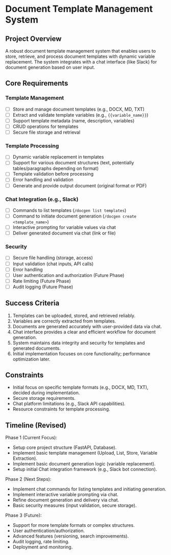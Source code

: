 # Document Template Management System

## Project Overview
A robust document template management system that enables users to store, retrieve, and process document templates with dynamic variable replacement. The system integrates with a chat interface (like Slack) for document generation based on user input.

## Core Requirements

### Template Management
- [ ] Store and manage document templates (e.g., DOCX, MD, TXT)
- [ ] Extract and validate template variables (e.g., `{{variable_name}}`)
- [ ] Support template metadata (name, description, variables)
- [ ] CRUD operations for templates
- [ ] Secure file storage and retrieval

### Template Processing
- [ ] Dynamic variable replacement in templates
- [ ] Support for various document structures (text, potentially tables/paragraphs depending on format)
- [ ] Template validation before processing
- [ ] Error handling and validation
- [ ] Generate and provide output document (original format or PDF)

### Chat Integration (e.g., Slack)
- [ ] Commands to list templates (`/docgen list templates`)
- [ ] Command to initiate document generation (`/docgen create <template_name>`)
- [ ] Interactive prompting for variable values via chat
- [ ] Deliver generated document via chat (link or file)

### Security
- [ ] Secure file handling (storage, access)
- [ ] Input validation (chat inputs, API calls)
- [ ] Error handling
- [ ] User authentication and authorization (Future Phase)
- [ ] Rate limiting (Future Phase)
- [ ] Audit logging (Future Phase)

## Success Criteria
1.  Templates can be uploaded, stored, and retrieved reliably.
2.  Variables are correctly extracted from templates.
3.  Documents are generated accurately with user-provided data via chat.
4.  Chat interface provides a clear and efficient workflow for document generation.
5.  System maintains data integrity and security for templates and generated documents.
6.  Initial implementation focuses on core functionality; performance optimization later.

## Constraints
- Initial focus on specific template formats (e.g., DOCX, MD, TXT), decided during implementation.
- Secure storage requirements.
- Chat platform limitations (e.g., Slack API capabilities).
- Resource constraints for template processing.

## Timeline (Revised)
Phase 1 (Current Focus):
- Setup core project structure (FastAPI, Database).
- Implement basic template management (Upload, List, Store, Variable Extraction).
- Implement basic document generation logic (variable replacement).
- Setup initial Chat integration framework (e.g., Slack bot connection).

Phase 2 (Next Steps):
- Implement chat commands for listing templates and initiating generation.
- Implement interactive variable prompting via chat.
- Refine document generation and delivery via chat.
- Basic security measures (input validation, secure storage).

Phase 3 (Future):
- Support for more template formats or complex structures.
- User authentication/authorization.
- Advanced features (versioning, search improvements).
- Audit logging, rate limiting.
- Deployment and monitoring. 